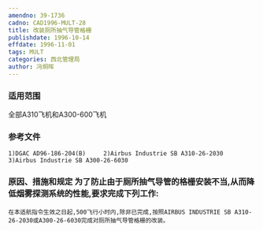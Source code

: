 ```yaml
---
amendno: 39-1736
cadno: CAD1996-MULT-28
title: 改装厕所抽气导管格栅
publishdate: 1996-10-14
effdate: 1996-11-01
tags: MULT
categories: 西北管理局
author: 冯炯晖
---
```


### 适用范围 
全部A310飞机和A300-600飞机

<!--more-->
### 参考文件
    1)DGAC AD96-186-204(B)     2)Airbus Industrie SB A310-26-2030     3)Airbus Industrie SB A300-26-6030 

### 原因、措施和规定 为了防止由于厕所抽气导管的格栅安装不当,从而降低烟雾探测系统的性能,要求完成下列工作: 
    在本适航指令生效之日起,500飞行小时内,除非已完成,按照AIRBUS INDUSTRIE SB A310-26-2030或A300-26-6030完成对厕所抽气导管格栅的改装。
